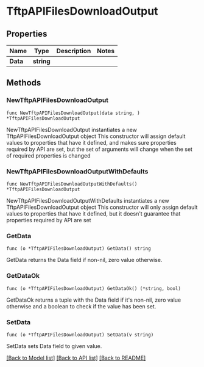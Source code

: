 # TftpAPIFilesDownloadOutput

## Properties

Name | Type | Description | Notes
------------ | ------------- | ------------- | -------------
**Data** | **string** |  | 

## Methods

### NewTftpAPIFilesDownloadOutput

`func NewTftpAPIFilesDownloadOutput(data string, ) *TftpAPIFilesDownloadOutput`

NewTftpAPIFilesDownloadOutput instantiates a new TftpAPIFilesDownloadOutput object
This constructor will assign default values to properties that have it defined,
and makes sure properties required by API are set, but the set of arguments
will change when the set of required properties is changed

### NewTftpAPIFilesDownloadOutputWithDefaults

`func NewTftpAPIFilesDownloadOutputWithDefaults() *TftpAPIFilesDownloadOutput`

NewTftpAPIFilesDownloadOutputWithDefaults instantiates a new TftpAPIFilesDownloadOutput object
This constructor will only assign default values to properties that have it defined,
but it doesn't guarantee that properties required by API are set

### GetData

`func (o *TftpAPIFilesDownloadOutput) GetData() string`

GetData returns the Data field if non-nil, zero value otherwise.

### GetDataOk

`func (o *TftpAPIFilesDownloadOutput) GetDataOk() (*string, bool)`

GetDataOk returns a tuple with the Data field if it's non-nil, zero value otherwise
and a boolean to check if the value has been set.

### SetData

`func (o *TftpAPIFilesDownloadOutput) SetData(v string)`

SetData sets Data field to given value.



[[Back to Model list]](../README.md#documentation-for-models) [[Back to API list]](../README.md#documentation-for-api-endpoints) [[Back to README]](../README.md)


